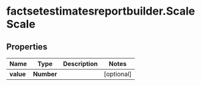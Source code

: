 # factsetestimatesreportbuilder.ScaleScale

## Properties

Name | Type | Description | Notes
------------ | ------------- | ------------- | -------------
**value** | **Number** |  | [optional] 


